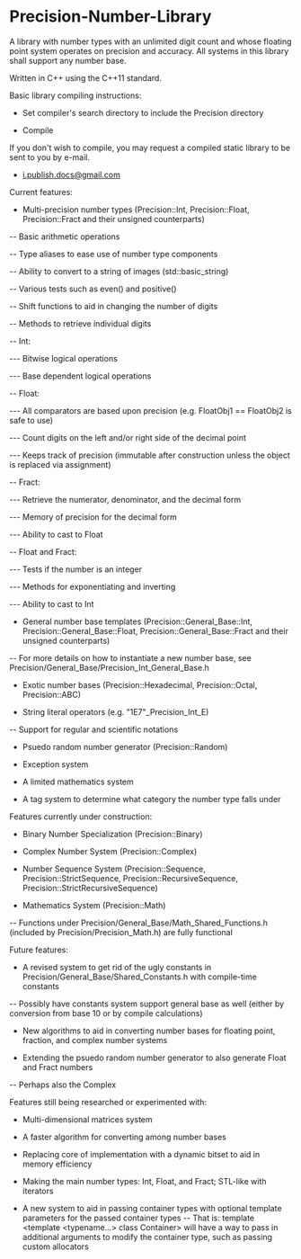 Precision-Number-Library
========================

A library with number types with an unlimited digit count and whose floating point system operates on precision and accuracy. All systems in this library shall support any number base.


Written in C++ using the C++11 standard.


Basic library compiling instructions:

- Set compiler's search directory to include the Precision directory

- Compile

If you don't wish to compile, you may request a compiled static library to be sent to you by e-mail.

- i.publish.docs@gmail.com


Current features:

- Multi-precision number types (Precision::Int, Precision::Float, Precision::Fract and their unsigned counterparts)

-- Basic arithmetic operations

-- Type aliases to ease use of number type components

-- Ability to convert to a string of images (std::basic_string<CharT>)

-- Various tests such as even() and positive()

-- Shift functions to aid in changing the number of digits

-- Methods to retrieve individual digits

-- Int:

--- Bitwise logical operations

--- Base dependent logical operations

-- Float:

--- All comparators are based upon precision (e.g. FloatObj1 == FloatObj2 is safe to use)

--- Count digits on the left and/or right side of the decimal point

--- Keeps track of precision (immutable after construction unless the object is replaced via assignment)

-- Fract:

--- Retrieve the numerator, denominator, and the decimal form

--- Memory of precision for the decimal form

--- Ability to cast to Float

-- Float and Fract:

--- Tests if the number is an integer

--- Methods for exponentiating and inverting

--- Ability to cast to Int

- General number base templates (Precision::General_Base::Int, Precision::General_Base::Float, Precision::General_Base::Fract and their unsigned counterparts)

-- For more details on how to instantiate a new number base, see Precision/General_Base/Precision_Int_General_Base.h

- Exotic number bases (Precision::Hexadecimal, Precision::Octal, Precision::ABC)

- String literal operators (e.g. "1E7"_Precision_Int_E)

-- Support for regular and scientific notations

- Psuedo random number generator (Precision::Random)

- Exception system

- A limited mathematics system

- A tag system to determine what category the number type falls under


Features currently under construction:

- Binary Number Specialization (Precision::Binary)

- Complex Number System (Precision::Complex)

- Number Sequence System (Precision::Sequence, Precision::StrictSequence, Precision::RecursiveSequence, Precision::StrictRecursiveSequence)

- Mathematics System (Precision::Math)

-- Functions under Precision/General_Base/Math_Shared_Functions.h (included by Precision/Precision_Math.h) are fully functional


Future features:

- A revised system to get rid of the ugly constants in Precision/General_Base/Shared_Constants.h with compile-time constants

-- Possibly have constants system support general base as well (either by conversion from base 10 or by compile calculations)

- New algorithms to aid in converting number bases for floating point, fraction, and complex number systems

- Extending the psuedo random number generator to also generate Float and Fract numbers

-- Perhaps also the Complex


Features still being researched or experimented with:

- Multi-dimensional matrices system

- A faster algorithm for converting among number bases

- Replacing core of implementation with a dynamic bitset to aid in memory efficiency

- Making the main number types: Int, Float, and Fract; STL-like with iterators

- A new system to aid in passing container types with optional template parameters for the passed container types
-- That is: template <template <typename...> class Container> will have a way to pass in additional arguments to modify the container type, such as passing custom allocators
